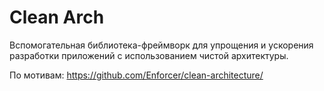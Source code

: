 # Clean Arch

Вспомогательная библиотека-фреймворк для упрощения и ускорения разработки приложений с использованием чистой архитектуры.


По мотивам: https://github.com/Enforcer/clean-architecture/
